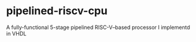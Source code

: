 # pipelined-riscv-cpu
A fully-functional 5-stage pipelined RISC-V–based processor I implementd in VHDL
